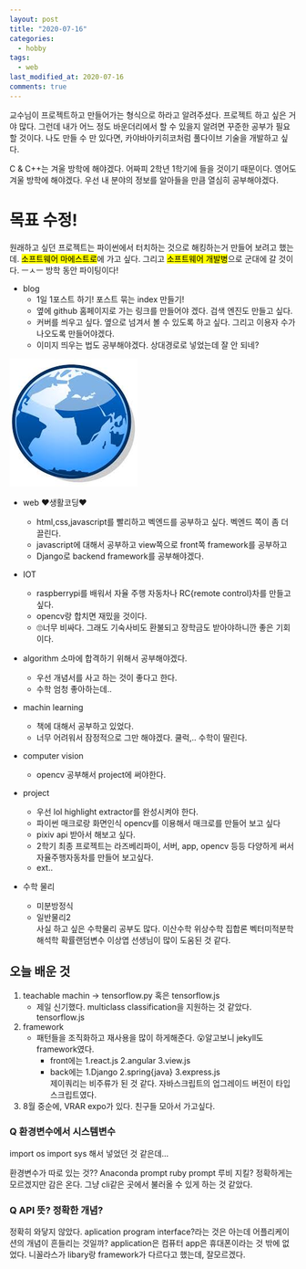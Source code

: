 ```yaml
---
layout: post
title: "2020-07-16"
categories:
  - hobby
tags:
  - web
last_modified_at: 2020-07-16
comments: true
---
```

교수님이 프로젝트하고 만들어가는 형식으로 하라고 알려주셨다. 프로젝트 하고 싶은 거야 많다. 그런데 내가 어느 정도 바운더리에서 할 수 있을지 알려면 꾸준한 공부가 필요할 것이다. 나도 만들 수 만 있다면, 카야바아키히코처럼 풀다이브 기술을 개발하고 싶다.

C & C++는 겨울 방학에 해야겠다. 어짜피 2학년 1학기에 들을 것이기 때문이다.
영어도 겨울 방학에 해야겠다. 우선 내 분야의 정보를 알아들을 만큼 열심히 공부해야겠다.


# 목표 수정!

원래하고 싶던 프로젝트는 파이썬에서 터치하는 것으로 해킹하는거 만들어 보려고 했는데.
<mark>소프트웨어 마에스트로</mark>에 가고 싶다. 그리고 <mark>소프트웨어 개발병</mark>으로 군대에 갈 것이다. ㅡㅅㅡ
방학 동안 파이팅이다!


* blog
    - 1일 1포스트 하기! 포스트 묶는 index 만들기!
    - 옆에 github 홈페이지로 가는 링크를 만들어야 겠다. 검색 엔진도 만들고 싶다.
    - 커버를 씌우고 싶다. 옆으로 넘겨서 볼 수 있도록 하고 싶다. 그리고 이용자 수가 나오도록 만들어야겠다.
    - 이미지 띄우는 법도 공부해야겠다. 상대경로로 넣었는데 잘 안 되네?
<img src="../assets/img/hobby/web.jpg">


* web ❤생활코딩❤
    - html,css,javascript를 빨리하고 벡엔드를 공부하고 싶다. 벡엔드 쪽이 좀 더 끌린다.
    - javascript에 대해서 공부하고 view쪽으로 front쪽 framework를 공부하고
    - Django로 backend framework를 공부해야겠다.


* IOT
    - raspberrypi를 배워서 자율 주행 자동차나 RC{remote control}차를 만들고 싶다.
    - opencv랑 합치면 재밌을 것이다.
    + 🙄너무 비싸다. 그래도 기숙사비도 환불되고 장학금도 받아야하니깐 좋은 기회이다.

* algorithm 소마에 합격하기 위해서 공부해야겠다.
    - 우선 개념서를 사고 하는 것이 좋다고 한다.
    - 수학 엄청 좋아하는데..


* machin learning
    - 책에 대해서 공부하고 있었다. 
    - 너무 어려워서 잠정적으로 그만 해야겠다. 쿨럭,.. 수학이 딸린다.


* computer vision
    - opencv 공부해서 project에 써야한다.


* project
    - 우선 lol highlight extractor를 완성시켜야 한다.
    - 파이썬 매크로랑 화면인식 opencv를 이용해서 매크로를 만들어 보고 싶다
    - pixiv api 받아서 해보고 싶다.
    - 2학기 최종 프로젝트는 라즈베리파이, 서버, app, opencv 등등 다양하게 써서 자율주행자동차를 만들어 보고싶다.
    - ext..


* 수학 물리 
    - 미분방정식
    - 일반물리2<br>
    사실 하고 싶은 수학물리 공부도 많다. 이산수학 위상수학 집합론 벡터미적분학 해석학 확률랜덤변수 이상엽 선생님이 많이 도움된 것 같다.

## 오늘 배운 것
1. teachable machin -> tensorflow.py 혹은 tensorflow.js
    + 제일 신기했다. multiclass classification을 지원하는 것 같았다. tensorflow.js 
2. framework
    + 패턴들을 조직화하고 재사용을 많이 하게해준다. 
    😮알고보니 jekyll도 framework였다.
        - front에는 1.react.js 2.angular 3.view.js
        - back에는 1.Django 2.spring{java} 3.express.js<br>
    제이쿼리는 비주류가 된 것 같다. 자바스크립트의 업그레이드 버전이 타입 스크립트였다.
3. 8월 중순에, VRAR expo가 있다. 친구들 모아서 가고싶다.


### Q 환경변수에서 시스템변수
import os
import sys
해서 넣었던 것 같은데...

환경변수가 따로 있는 것?? Anaconda prompt ruby prompt
루비 지킬?
정확하게는 모르겠지만 감은 온다. 그냥 cli같은 곳에서 불러올  수 있게 하는 것 같았다.

### Q API 뜻? 정확한 개념?
정확히 와닿지 않았다. aplication program interface?라는 것은 아는데 어플리케이션의 개념이 흔들리는 것일까?
application은 컴퓨터 app은 휴대폰이라는 것 밖에 없었다. 
니꼴라스가 libary랑 framework가 다르다고 했는데, 잘모르겠다.
